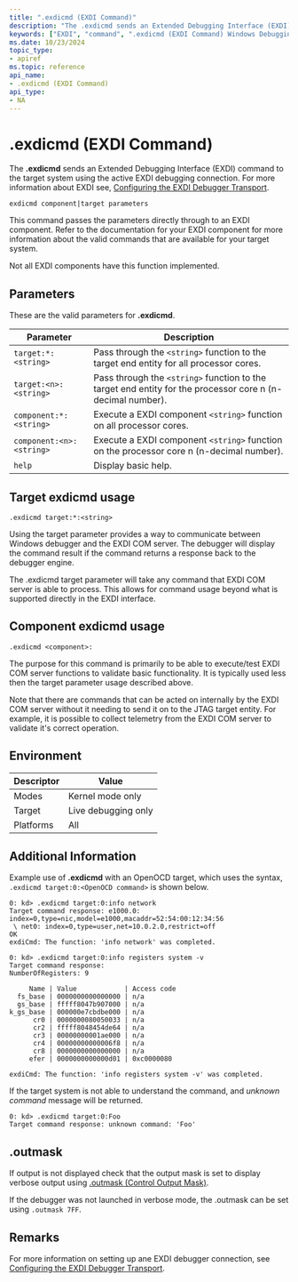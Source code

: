 ```yaml
---
title: ".exdicmd (EXDI Command)"
description: "The .exdicmd sends an Extended Debugging Interface (EXDI) command to the target system using the active EXDI debugging connection."
keywords: ["EXDI", "command", ".exdicmd (EXDI Command) Windows Debugging"]
ms.date: 10/23/2024
topic_type:
- apiref
ms.topic: reference
api_name:
- .exdicmd (EXDI Command)
api_type:
- NA
---
```


# .exdicmd (EXDI Command)

The **.exdicmd** sends an Extended Debugging Interface (EXDI) command to the target system using the active EXDI debugging connection. For more information about EXDI see, [Configuring the EXDI Debugger Transport](../debugger/configuring-the-exdi-debugger-transport.md).

```dbgcmd
exdicmd component|target parameters
```

This command passes the parameters directly through to an EXDI component. Refer to the documentation for your EXDI component for more information about the valid commands that are available for your target system.

Not all EXDI components have this function implemented.

## Parameters

These are the valid parameters for **.exdicmd**.

| Parameter      |  Description   |
|-----------|---------------------|
`target:*:<string>`   |         Pass through the `<string>` function to the target end entity for all processor cores.
`target:<n>:<string>`  |        Pass through the `<string>` function to the target end entity for the processor core n (n-decimal number).
`component:*:<string>`   |      Execute a EXDI component `<string>` function on all processor cores.
`component:<n>:<string>`   |    Execute a EXDI component `<string>` function on the processor core n (n-decimal number).
`help`       |                  Display basic help.

## Target exdicmd usage

`.exdicmd target:*:<string>` 

Using the target parameter provides a way to communicate between Windows debugger and the EXDI COM server. The debugger will display the command result if the command returns a response back to the debugger engine.

The .exdicmd target parameter will take any command that EXDI COM server is able to process. This allows for command usage beyond what is supported directly in the EXDI interface.

## Component exdicmd usage

`.exdicmd <component>:`

The purpose for this command is primarily to be able to execute/test EXDI COM server functions to validate basic functionality. It is typically used less then the target parameter usage described above.

Note that there are commands that can be acted on internally by the EXDI COM server without it needing to send it on to the JTAG target entity. For example, it is possible to collect telemetry from the EXDI COM server to validate it's correct operation.

## Environment

| Descriptor | Value               |
|------------|---------------------|
| Modes      | Kernel mode only    |
| Target     | Live debugging only |
| Platforms  | All                 |

## Additional Information

Example use of **.exdicmd** with an OpenOCD target, which uses the syntax, `.exdicmd target:0:<OpenOCD command>` is shown below.

```dbgcmd
0: kd> .exdicmd target:0:info network
Target command response: e1000.0: index=0,type=nic,model=e1000,macaddr=52:54:00:12:34:56
 \ net0: index=0,type=user,net=10.0.2.0,restrict=off
OK
exdiCmd: The function: 'info network' was completed.
```

```dbgcmd
0: kd> .exdicmd target:0:info registers system -v
Target command response: 
NumberOfRegisters: 9

     Name | Value            | Access code
  fs_base | 0000000000000000 | n/a    
  gs_base | fffff8047b907000 | n/a    
k_gs_base | 000000e7cbdbe000 | n/a    
      cr0 | 0000000080050033 | n/a    
      cr2 | fffff8048454de64 | n/a    
      cr3 | 00000000001ae000 | n/a    
      cr4 | 00000000000006f8 | n/a    
      cr8 | 0000000000000000 | n/a    
     efer | 0000000000000d01 | 0xc0000080

exdiCmd: The function: 'info registers system -v' was completed.
```

If the target system is not able to understand the command, and *unknown command* message will be returned.

```dbgcmd
0: kd> .exdicmd target:0:Foo
Target command response: unknown command: 'Foo'
```

## .outmask

If output is not displayed check that the output mask is set to display verbose output using [.outmask (Control Output Mask)](-outmask--control-output-mask-.md).

If the debugger was not launched in verbose mode, the .outmask can be set using `.outmask 7FF`.

## Remarks

For more information on setting up ane EXDI debugger connection, see [Configuring the EXDI Debugger Transport](../debugger/configuring-the-exdi-debugger-transport.md).

